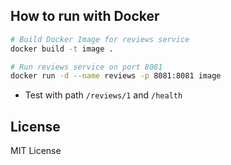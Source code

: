 ## How to run with Docker

```bash
# Build Docker Image for reviews service
docker build -t image .

# Run reviews service on port 8081
docker run -d --name reviews -p 8081:8081 image 
```

* Test with path `/reviews/1` and `/health`

## License

MIT License